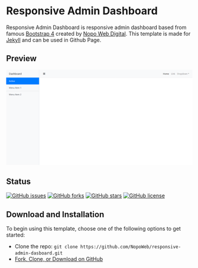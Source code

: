 # Responsive Admin Dashboard
Responsive Admin Dashboard is responsive admin dashboard based from famous [Bootstrap 4](http://getbootstrap.com/) created by [Nopo Web Digital](http://www.nopoweb.com/). This template is made for [Jekyll](https://jekyllrb.com/) and can be used in Github Page.

## Preview

[![Responsive Admin Dashboard Preview](https://raw.githubusercontent.com/NopoWeb/responsive-admin-dasboard/master/screenshot.png)](https://github.com/NopoWeb/responsive-admin-dasboard/)

## Status
[![GitHub issues](https://img.shields.io/github/issues/NopoWeb/responsive-admin-dasboard.svg)](https://github.com/NopoWeb/responsive-admin-dasboard/issues)
[![GitHub forks](https://img.shields.io/github/forks/NopoWeb/responsive-admin-dasboard.svg)](https://github.com/NopoWeb/responsive-admin-dasboard/network)
[![GitHub stars](https://img.shields.io/github/stars/NopoWeb/responsive-admin-dasboard.svg)](https://github.com/NopoWeb/responsive-admin-dasboard/stargazers)
[![GitHub license](https://img.shields.io/github/license/NopoWeb/responsive-admin-dasboard.svg)](https://github.com/NopoWeb/responsive-admin-dasboard/blob/master/LICENSE)

## Download and Installation

To begin using this template, choose one of the following options to get started:
* Clone the repo: `git clone https://github.com/NopoWeb/responsive-admin-dasboard.git`
* [Fork, Clone, or Download on GitHub](https://github.com/NopoWeb/responsive-admin-dasboard)